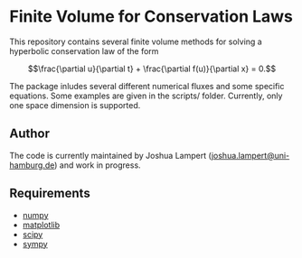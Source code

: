 # Finite Volume for Conservation Laws
This repository contains several finite volume methods for solving a hyperbolic conservation law of the form

$$\frac{\partial u}{\partial t} + \frac{\partial f(u)}{\partial x} = 0.$$

The package inludes several different numerical fluxes and some specific equations. Some examples are given in the scripts/ folder.
Currently, only one space dimension is supported.

## Author
The code is currently maintained by Joshua Lampert (joshua.lampert@uni-hamburg.de) and work in progress.

## Requirements
* [numpy](https://github.com/numpy/numpy)
* [matplotlib](https://github.com/matplotlib/matplotlib)
* [scipy](https://github.com/scipy/scipy)
* [sympy](https://github.com/sympy/sympy)
